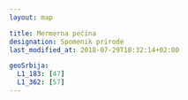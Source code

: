 ```yaml
---
layout: map

title: Mermerna pećina
designation: Spomenik prirode
last_modified_at: 2018-07-29T18:32:14+02:00

geoSrbija:
  L1_183: [47]
  L1_362: [57]
---
```

